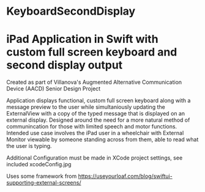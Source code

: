 # KeyboardSecondDisplay
# iPad Application in Swift with custom full screen keyboard and second display output

Created as part of Villanova's Augmented Alternative Communication Device (AACD) Senior Design Project
 
Application displays functional, custom full screen keyboard along with a message preview to the user while
simultaniously updating the ExternalView with a copy of the typed message that is displayed on an
external display. Designed around the need for a more natural method of communincation for those with limited
speech and motor functions. Intended use case involves the iPad user in a wheelchair with External Monitor viewable 
by someone standing across from them, able to read what the user is typing.

Additional Configuration must be made in XCode project settings, see included xcodeConfig.jpg

Uses some framework from https://useyourloaf.com/blog/swiftui-supporting-external-screens/
